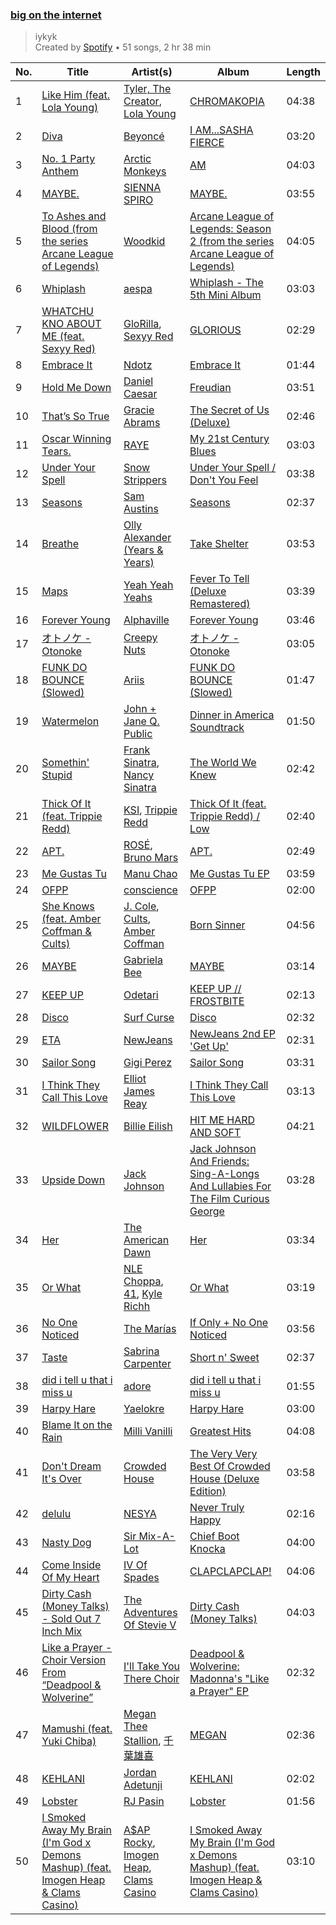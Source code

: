 ### [big on the internet](https://open.spotify.com/playlist/37i9dQZF1DX5Vy6DFOcx00)

> iykyk<br>
> Created by [Spotify](https://open.spotify.com/user/spotify) • 51 songs, 2 hr 38 min

| No. | Title | Artist(s) | Album | Length |
|---|---|---|---|---|
| 1 | [Like Him (feat. Lola Young)](https://open.spotify.com/track/6jbYpRPTEFl1HFKHk1IC0m) | [Tyler, The Creator](https://open.spotify.com/artist/4V8LLVI7PbaPR0K2TGSxFF), [Lola Young](https://open.spotify.com/artist/67FB4n52MgexGQIG8s0yUH) | [CHROMAKOPIA](https://open.spotify.com/album/0U28P0QVB1QRxpqp5IHOlH) | 04:38 |
| 2 | [Diva](https://open.spotify.com/track/5Ssv6DaKrW0HczVqx6zXdl) | [Beyoncé](https://open.spotify.com/artist/6vWDO969PvNqNYHIOW5v0m) | [I AM...SASHA FIERCE](https://open.spotify.com/album/23Y5wdyP5byMFktZf8AcWU) | 03:20 |
| 3 | [No. 1 Party Anthem](https://open.spotify.com/track/5TTGoX70AFrTvuEtqHK37S) | [Arctic Monkeys](https://open.spotify.com/artist/7Ln80lUS6He07XvHI8qqHH) | [AM](https://open.spotify.com/album/78bpIziExqiI9qztvNFlQu) | 04:03 |
| 4 | [MAYBE.](https://open.spotify.com/track/54eCdfu10x7x7uHJ5TY5KZ) | [SIENNA SPIRO](https://open.spotify.com/artist/02gSuSAWEdWa5UOvqzjX6v) | [MAYBE.](https://open.spotify.com/album/39wdDtFBu6cp8kyBhdCwVr) | 03:55 |
| 5 | [To Ashes and Blood (from the series Arcane League of Legends)](https://open.spotify.com/track/7fotwkvGTsn0N6KSia3TGW) | [Woodkid](https://open.spotify.com/artist/44TGR1CzjKBxSHsSEy7bi9) | [Arcane League of Legends: Season 2 (from the series Arcane League of Legends)](https://open.spotify.com/album/6Db8Sq5w6Brg7lkpg7Y9ls) | 04:05 |
| 6 | [Whiplash](https://open.spotify.com/track/7Cnpb1vBbC46RgVyyKLH7p) | [aespa](https://open.spotify.com/artist/6YVMFz59CuY7ngCxTxjpxE) | [Whiplash - The 5th Mini Album](https://open.spotify.com/album/6RRuiUup6Z0Y0MxkCXOGyU) | 03:03 |
| 7 | [WHATCHU KNO ABOUT ME (feat. Sexyy Red)](https://open.spotify.com/track/5xeSd4HgzrYpNLEf3LfYLK) | [GloRilla](https://open.spotify.com/artist/2qoQgPAilErOKCwE2Y8wOG), [Sexyy Red](https://open.spotify.com/artist/3DbwFQlvLxRSi2uX8mf81A) | [GLORIOUS](https://open.spotify.com/album/4dUAojdnh5Bcho1n8bPSO0) | 02:29 |
| 8 | [Embrace It](https://open.spotify.com/track/0io16MKpbeDIdYzmGpQaES) | [Ndotz](https://open.spotify.com/artist/5HK6QtizXJzCmoYTkvFRik) | [Embrace It](https://open.spotify.com/album/0mV9Pfr1GfoZLkp1EAau9P) | 01:44 |
| 9 | [Hold Me Down](https://open.spotify.com/track/1Mza2sr6tPhy6jjI3HB9fW) | [Daniel Caesar](https://open.spotify.com/artist/20wkVLutqVOYrc0kxFs7rA) | [Freudian](https://open.spotify.com/album/3xybjP7r2VsWzwvDQipdM0) | 03:51 |
| 10 | [That’s So True](https://open.spotify.com/track/7ne4VBA60CxGM75vw0EYad) | [Gracie Abrams](https://open.spotify.com/artist/4tuJ0bMpJh08umKkEXKUI5) | [The Secret of Us (Deluxe)](https://open.spotify.com/album/0hBRqPYPXhr1RkTDG3n4Mk) | 02:46 |
| 11 | [Oscar Winning Tears.](https://open.spotify.com/track/0iO2iCAjtX0t5duvczNQt6) | [RAYE](https://open.spotify.com/artist/5KKpBU5eC2tJDzf0wmlRp2) | [My 21st Century Blues](https://open.spotify.com/album/3U8n8LzBx2o9gYXvvNq4uH) | 03:03 |
| 12 | [Under Your Spell](https://open.spotify.com/track/2mj2HiJ3kJQ4mdCik25ea1) | [Snow Strippers](https://open.spotify.com/artist/6TsAG8Ve1icEC8ydeHm3C8) | [Under Your Spell / Don't You Feel](https://open.spotify.com/album/28D6gMlaQ6wci0TgSScoRR) | 03:38 |
| 13 | [Seasons](https://open.spotify.com/track/0Rb0nCwXNKtq2TETOq3gjk) | [Sam Austins](https://open.spotify.com/artist/0zmnfFQX8LWVVZyRPHRx1V) | [Seasons](https://open.spotify.com/album/3fhJVtBLypHzYymi46TSGQ) | 02:37 |
| 14 | [Breathe](https://open.spotify.com/track/267nfLfaSSDa9ivHncHynh) | [Olly Alexander (Years & Years)](https://open.spotify.com/artist/5vBSrE1xujD2FXYRarbAXc) | [Take Shelter](https://open.spotify.com/album/2dzxJbiJKhQo2aqUrtjZP0) | 03:53 |
| 15 | [Maps](https://open.spotify.com/track/0hDQV9X1Da5JrwhK8gu86p) | [Yeah Yeah Yeahs](https://open.spotify.com/artist/3TNt4aUIxgfy9aoaft5Jj2) | [Fever To Tell (Deluxe Remastered)](https://open.spotify.com/album/44ePwTuWK88vnalqutqJEG) | 03:39 |
| 16 | [Forever Young](https://open.spotify.com/track/4S1VYqwfkLit9mKVY3MXoo) | [Alphaville](https://open.spotify.com/artist/0xliTEbFfy5HQHvsTknTkX) | [Forever Young](https://open.spotify.com/album/2256qKBSQdt53T5dz4Kdcs) | 03:46 |
| 17 | [オトノケ - Otonoke](https://open.spotify.com/track/6KYOlIwDHbrbeBbJEtQ0Fj) | [Creepy Nuts](https://open.spotify.com/artist/0pWR7TsFhvSCnbmHDjWgrE) | [オトノケ - Otonoke](https://open.spotify.com/album/7zI1wDJmkfHMBwZpbwJn8H) | 03:05 |
| 18 | [FUNK DO BOUNCE (Slowed)](https://open.spotify.com/track/7IBqHkoP94VrgYKVns4eNz) | [Ariis](https://open.spotify.com/artist/09cKncAQn28NqTUORLMwSR) | [FUNK DO BOUNCE (Slowed)](https://open.spotify.com/album/6Zd0Hg3HKVH7xhBPgESQy1) | 01:47 |
| 19 | [Watermelon](https://open.spotify.com/track/03W2WiY9OSnUI4F9dy9L60) | [John + Jane Q. Public](https://open.spotify.com/artist/0W8oOa4Oc65CDjiVjdZihf) | [Dinner in America Soundtrack](https://open.spotify.com/album/27V04EIO90mLb00XnNlKHd) | 01:50 |
| 20 | [Somethin' Stupid](https://open.spotify.com/track/4feXcsElKIVsGwkbnTHAfV) | [Frank Sinatra](https://open.spotify.com/artist/1Mxqyy3pSjf8kZZL4QVxS0), [Nancy Sinatra](https://open.spotify.com/artist/3IZrrNonYELubLPJmqOci2) | [The World We Knew](https://open.spotify.com/album/67Evm6gPc9wFSUf1aXOrKO) | 02:42 |
| 21 | [Thick Of It (feat. Trippie Redd)](https://open.spotify.com/track/1xmvq1fYLs9TEgikaFilGW) | [KSI](https://open.spotify.com/artist/1nzgtKYFckznkcVMR3Gg4z), [Trippie Redd](https://open.spotify.com/artist/6Xgp2XMz1fhVYe7i6yNAax) | [Thick Of It (feat. Trippie Redd) / Low](https://open.spotify.com/album/4o57W8cMFiKf2NVbGSE9jH) | 02:40 |
| 22 | [APT.](https://open.spotify.com/track/5vNRhkKd0yEAg8suGBpjeY) | [ROSÉ](https://open.spotify.com/artist/3eVa5w3URK5duf6eyVDbu9), [Bruno Mars](https://open.spotify.com/artist/0du5cEVh5yTK9QJze8zA0C) | [APT.](https://open.spotify.com/album/2IYQwwgxgOIn7t3iF6ufFD) | 02:49 |
| 23 | [Me Gustas Tu](https://open.spotify.com/track/3A1BJKGMsa8JqO8M8zztyq) | [Manu Chao](https://open.spotify.com/artist/6wH6iStAh4KIaWfuhf0NYM) | [Me Gustas Tu EP](https://open.spotify.com/album/0HcjiEVNspzxKMJjev4PKZ) | 03:59 |
| 24 | [OFPP](https://open.spotify.com/track/5h6lYFQE8eZdizKSIudYIs) | [conscience](https://open.spotify.com/artist/4SDZGbRR9IjhHG5i3cZEQC) | [OFPP](https://open.spotify.com/album/74IsKyRpF9tGRBsR3epIMi) | 02:00 |
| 25 | [She Knows (feat. Amber Coffman & Cults)](https://open.spotify.com/track/0ceuoClMDzpyl6I6OkGgtg) | [J. Cole](https://open.spotify.com/artist/6l3HvQ5sa6mXTsMTB19rO5), [Cults](https://open.spotify.com/artist/3Oim8XBPbznAa8Jj8QzNc8), [Amber Coffman](https://open.spotify.com/artist/4vpGVGgxSDcCTmqYbsOnsn) | [Born Sinner](https://open.spotify.com/album/6FhFyGMPDbGjXXxXukKcnq) | 04:56 |
| 26 | [MAYBE](https://open.spotify.com/track/1PS9AXcHyldKbcRWhNgjOq) | [Gabriela Bee](https://open.spotify.com/artist/4z0EquFxDCtiHuPGiWDCq1) | [MAYBE](https://open.spotify.com/album/3oAlz9200fyoVPB3t1Tcfo) | 03:14 |
| 27 | [KEEP UP](https://open.spotify.com/track/2yR2sziCF4WEs3klW1F38d) | [Odetari](https://open.spotify.com/artist/7ITMCzIU9uII8gwRg8JAhc) | [KEEP UP // FROSTBITE](https://open.spotify.com/album/526xuSD6c45Gb5hH4rN8RY) | 02:13 |
| 28 | [Disco](https://open.spotify.com/track/2Lumsra3kuU61wXkEKzKaK) | [Surf Curse](https://open.spotify.com/artist/1gl0S9pS0Zw0qfa14rDD3D) | [Disco](https://open.spotify.com/album/46LE2xR4e92aVvo1QlUiS3) | 02:32 |
| 29 | [ETA](https://open.spotify.com/track/56v8WEnGzLByGsDAXDiv4d) | [NewJeans](https://open.spotify.com/artist/6HvZYsbFfjnjFrWF950C9d) | [NewJeans 2nd EP 'Get Up'](https://open.spotify.com/album/4N1fROq2oeyLGAlQ1C1j18) | 02:31 |
| 30 | [Sailor Song](https://open.spotify.com/track/0UYnhUfnUj5adChuAXvLUB) | [Gigi Perez](https://open.spotify.com/artist/1iCnM8foFssWlPRLfAbIwo) | [Sailor Song](https://open.spotify.com/album/4DWrYvfGXRE8ko5ZxlIpit) | 03:31 |
| 31 | [I Think They Call This Love](https://open.spotify.com/track/6ezlyxouJ9WcHU8WdtHlgk) | [Elliot James Reay](https://open.spotify.com/artist/2PI9HrzzMTN7E5poWl4QX5) | [I Think They Call This Love](https://open.spotify.com/album/5GubtQSUJnwMlF6G7gX3QE) | 03:13 |
| 32 | [WILDFLOWER](https://open.spotify.com/track/3QaPy1KgI7nu9FJEQUgn6h) | [Billie Eilish](https://open.spotify.com/artist/6qqNVTkY8uBg9cP3Jd7DAH) | [HIT ME HARD AND SOFT](https://open.spotify.com/album/7aJuG4TFXa2hmE4z1yxc3n) | 04:21 |
| 33 | [Upside Down](https://open.spotify.com/track/6shRGWCtBUOPFLFTTqXZIC) | [Jack Johnson](https://open.spotify.com/artist/3GBPw9NK25X1Wt2OUvOwY3) | [Jack Johnson And Friends: Sing-A-Longs And Lullabies For The Film Curious George](https://open.spotify.com/album/3Jl7i9Vo0Ht4co9SqTFjQy) | 03:28 |
| 34 | [Her](https://open.spotify.com/track/2vlkTkPqdATznKHu9gD2c1) | [The American Dawn](https://open.spotify.com/artist/3EXC0gkpntFvtLS1R0yf11) | [Her](https://open.spotify.com/album/3YsLlWQ9dzG0dFQQZO1jEv) | 03:34 |
| 35 | [Or What](https://open.spotify.com/track/3lUYO6zvXI88sNDpyKvIJ2) | [NLE Choppa](https://open.spotify.com/artist/0ErzCpIMyLcjPiwT4elrtZ), [41](https://open.spotify.com/artist/0yknvLWQZxwsMjhUhwWZQ8), [Kyle Richh](https://open.spotify.com/artist/0hF6lbAjRsq4svrQUr5sgU) | [Or What](https://open.spotify.com/album/0O5WgUe2bObIlk6R0nwOs2) | 03:19 |
| 36 | [No One Noticed](https://open.spotify.com/track/40QmyP1PmvFYjs8CzYsXA7) | [The Marías](https://open.spotify.com/artist/2sSGPbdZJkaSE2AbcGOACx) | [If Only + No One Noticed](https://open.spotify.com/album/6hfbOuLgpGhXRDQJiExTmF) | 03:56 |
| 37 | [Taste](https://open.spotify.com/track/5G2f63n7IPVPPjfNIGih7Q) | [Sabrina Carpenter](https://open.spotify.com/artist/74KM79TiuVKeVCqs8QtB0B) | [Short n' Sweet](https://open.spotify.com/album/3iPSVi54hsacKKl1xIR2eH) | 02:37 |
| 38 | [did i tell u that i miss u](https://open.spotify.com/track/3qeFjtPJ1lIRKDTB5DZWpt) | [adore](https://open.spotify.com/artist/7ofG5BaSiQp8WeL4YCYDhF) | [did i tell u that i miss u](https://open.spotify.com/album/5mw5lqpHiII2dtNFjWfKTd) | 01:55 |
| 39 | [Harpy Hare](https://open.spotify.com/track/35I2E525yJpUQ5ZJgfxizT) | [Yaelokre](https://open.spotify.com/artist/3rRyfgGByetsaaujkjQ7rY) | [Harpy Hare](https://open.spotify.com/album/73CN9zX4PxZ5kejWqPTCOz) | 03:00 |
| 40 | [Blame It on the Rain](https://open.spotify.com/track/2dPpQv8sCPeEaA4oz7ZjQC) | [Milli Vanilli](https://open.spotify.com/artist/3vRclCt9VnNhYIxFMQCxuM) | [Greatest Hits](https://open.spotify.com/album/3sOy91gU770rkA494FbWWV) | 04:08 |
| 41 | [Don't Dream It's Over](https://open.spotify.com/track/1fiDe8sb2DMEU4JGPOIEB1) | [Crowded House](https://open.spotify.com/artist/7ohlPA8dRBtCf92zaZCaaB) | [The Very Very Best Of Crowded House (Deluxe Edition)](https://open.spotify.com/album/3XLP6DCTfz8eQkORPdfvvy) | 03:58 |
| 42 | [delulu](https://open.spotify.com/track/20APmzlrVuZ7dMl2nPlLJi) | [NESYA](https://open.spotify.com/artist/0P0siigmv3AUVmXnPaHUFp) | [Never Truly Happy](https://open.spotify.com/album/2rIOtKl8QJRs40MkZ84Unh) | 02:16 |
| 43 | [Nasty Dog](https://open.spotify.com/track/3ZP1AbM0rurWtqQIhTVcln) | [Sir Mix-A-Lot](https://open.spotify.com/artist/3TQ9JTBI2n2hfo7aRONEYV) | [Chief Boot Knocka](https://open.spotify.com/album/129ZZNyaPOWi5OsZEyQKIP) | 04:00 |
| 44 | [Come Inside Of My Heart](https://open.spotify.com/track/3Eb5sztvEMa0Mqnb8DUAlU) | [IV Of Spades](https://open.spotify.com/artist/4k9wp4ipHdA1bu1T4x1ZTG) | [CLAPCLAPCLAP!](https://open.spotify.com/album/5mGR6qKnpILzSzq1yyAUXk) | 04:06 |
| 45 | [Dirty Cash (Money Talks) - Sold Out 7 Inch Mix](https://open.spotify.com/track/3lcUQs5nyrjoHpQR9Vo2aA) | [The Adventures Of Stevie V](https://open.spotify.com/artist/7HOmuShc6sajk74rYV7zR2) | [Dirty Cash (Money Talks)](https://open.spotify.com/album/4fn4LgJYOLrRsYjRQUGmrs) | 04:03 |
| 46 | [Like a Prayer - Choir Version From “Deadpool & Wolverine”](https://open.spotify.com/track/492ceDtqmafb6QD1Xfhpmo) | [I'll Take You There Choir](https://open.spotify.com/artist/2ABREU7iSvhEV9Ktoj30ne) | [Deadpool & Wolverine: Madonna's "Like a Prayer" EP](https://open.spotify.com/album/4Uolzy4jMibs7tewebgYA0) | 02:32 |
| 47 | [Mamushi (feat. Yuki Chiba)](https://open.spotify.com/track/5b3XJ1pjrHO5JtY2PcTjnI) | [Megan Thee Stallion](https://open.spotify.com/artist/181bsRPaVXVlUKXrxwZfHK), [千葉雄喜](https://open.spotify.com/artist/6Qhgat07PNOdnJSnCXJigu) | [MEGAN](https://open.spotify.com/album/0FzWvaeMBfKBCqxHTLVlB8) | 02:36 |
| 48 | [KEHLANI](https://open.spotify.com/track/2hrycoFU1mZw6YPvMcn8yC) | [Jordan Adetunji](https://open.spotify.com/artist/0jPHHnU8GUWEF7rwPE9osY) | [KEHLANI](https://open.spotify.com/album/5Zwbll6KYxOjZSuxRjQDEm) | 02:02 |
| 49 | [Lobster](https://open.spotify.com/track/3L95m6wi0vkhR9DB7GSSp9) | [RJ Pasin](https://open.spotify.com/artist/3BTY807ipaaT6QHW1tHTt0) | [Lobster](https://open.spotify.com/album/5KaUvQXMunWnreLS25T42G) | 01:56 |
| 50 | [I Smoked Away My Brain (I'm God x Demons Mashup) (feat. Imogen Heap & Clams Casino)](https://open.spotify.com/track/3ZaEs1O8BG581qYPHpQ8d6) | [A$AP Rocky](https://open.spotify.com/artist/13ubrt8QOOCPljQ2FL1Kca), [Imogen Heap](https://open.spotify.com/artist/6Xb4ezwoAQC4516kI89nWz), [Clams Casino](https://open.spotify.com/artist/5vSQUyT33qxr1xAX2Tkf3A) | [I Smoked Away My Brain (I'm God x Demons Mashup) (feat. Imogen Heap & Clams Casino)](https://open.spotify.com/album/3eb4GbFzAMjgoRAuuSkoLo) | 03:10 |
